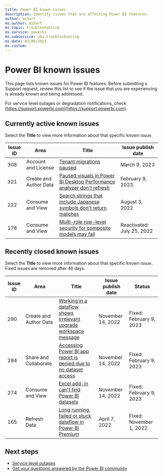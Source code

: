 ```yaml
---
title: Power BI known issues
description: Identify issues that are affecting Power BI features. 
author: mihart
ms.author: mihart
ms.topic: troubleshooting    
ms.service: powerbi
ms.subservice: pbi-troubleshooting
ms.date: 03/09/2023
ms.custom:  
---
```


# Power BI known issues

This page lists known issues for Power BI features. Before submitting a Support request, review this list to see if the issue that you are experiencing is already known and being addressed.

For service level outages or degradation notifications, check [https://support.powerbi.com](https://support.powerbi.com).  

## Currently active known issues

Select the **Title** to view more information about that specific known issue.

|  Issue ID |  Area                              |  Title  |  Issue publish date |  
|-----------|------------------------------------|---------|---------------------|
|  308      |  Account and License               |  [Tenant migrations paused](known-issue-308-tenant-migrations-paused.md)    |   March 9, 2023    |
|  321      |  Create and Author Data            |  [Paused visuals in Power BI Desktop Performance analyzer don't refresh](known-issue-321-paused-visuals-in-performance-analyzer-dont-refresh.md)   |  February 9, 2023   |
|  222      |  Consume and View                  |  [Search strings that include Japanese symbols don't return matches](known-issue-222-search-strings-japanese-symbols-dont-work.md)   |  August 3, 2022  |
|  178      |  Consume and View                  |  [Multi-role row-level security for composite models may fail](known-issue-178-multi-role-rls-composite-model-fail.md)   |  Reactivated: July 25, 2022        |

## Recently closed known issues

Select the **Title** to view more information about that specific known issue. Fixed issues are removed after 46 days.

|  Issue ID |  Area                              |  Title           |  Issue publish date |  Status  |
|-----------|------------------------------------|------------------|---------------------|-----------|
|  290      |  Create and Author Data            |  [Working in a dataflow shows irrelevant upgrade workspace message](known-issue-290-dataflow-show-upgrade-workspace-message.md)  | November 14, 2022  | Fixed: February 9, 2023 |
|  284      |  Share and Collaborate             |  [Accessing Power BI app report is denied due to no dataset access](known-issue-284-accessing-app-report-denied-due-to-no-dataset-access.md)  |  November 14, 2022  | Fixed: February 9, 2023 |
|  274      |  Consume and View                  |  [Excel add-in can't find Power BI datasets](known-issue-274-excel-add-in-cant-find-datasets.md)    |  November 14, 2022  | Fixed: February 9, 2023 |
|  165      |  Refresh Data                      |  [Long running, failed or stuck dataflow in Power BI Premium](known-issue-dataflow-on-premium.md) | April 7, 2022 |  Fixed: November 1, 2022   |

## Next steps

- [Service level outages](https://support.powerbi.com)
- [Get your questions answered by the Power BI community](https://community.powerbi.com)
